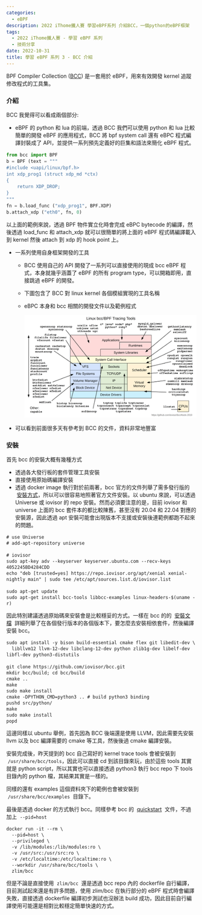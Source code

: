 ```yaml
---
categories:
  - eBPF
description: 2022 iThome鐵人賽 學習eBPF系列 介紹BCC，一個python的eBPF框架
tags:
  - 2022 iThome鐵人賽 - 學習 eBPF 系列
  - 技術分享
date: 2022-10-31
title: 學習 eBPF 系列 3 - BCC 介紹
---
```


BPF Compiler Collection ([BCC](https://github.com/iovisor/bcc)) 是一套用於 eBPF，用來有效開發 kernel 追蹤修改程式的工具集。

<!-- more -->

### 介紹

BCC 我覺得可以看成兩個部分:

- eBPF 的 python 和 lua 的前端，透過 BCC 我們可以使用 python 和 lua 比較簡單的開發 eBPF 的應用程式，BCC 將 bpf system call 還有 eBPC 程式編譯封裝成了 API，並提供一系列預先定義好的巨集和語法來簡化 eBPF 程式。

```python
from bcc import BPF
b = BPF (text = """
#include <uapi/linux/bpf.h>
int xdp_prog1 (struct xdp_md *ctx)
{
    return XDP_DROP;
}
"""
fn = b.load_func ("xdp_prog1", BPF.XDP)
b.attach_xdp ("eth0", fn, 0)
```

以上面的範例來說，透過 BPF 物件實立化時會完成 eBPC bytecode 的編譯，然後透過 load_func 和 attach_xdp 就可以很簡單的將上面的 eBPF 程式碼編譯載入到 kernel 然後 attach 到 xdp 的 hook point 上。

- 一系列使用自身框架開發的工具

  - BCC 使用自己的 API 開發了一系列可以直接使用的現成 bcc eBPF 程式，本身就幾乎涵蓋了 eBPF 的所有 program type，可以開箱即用，直接跳過 eBPF 的開發。
  - 下圖包含了 BCC 對 linux kernel 各個模組實現的工具名稱
  - eBPC 本身和 bcc 相關的開發文件以及範例程式

    ![bcc tracing tools](/img/pages/1168a347874aad4495c7db7248cfcb54.png)

- 可以看到前面很多天有參考到 BCC 的文件，資料非常地豐富

### 安裝

首先 bcc 的安裝大概有幾種方式

- 透過各大發行板的套件管理工具安裝
- 直接使用原始碼編譯安裝
- 透過 docker image 執行對於前兩著，bcc 官方的文件列舉了需多發行版的  [安裝方式](https://github.com/iovisor/bcc/blob/master/INSTALL.md)，所以可以很容易地照著官方文件安裝。以 ubuntu 來說，可以透過 Universe 或 iovisor 的 repo 安裝。然而必須要注意的是，目前 iovisor 和 universe 上面的 bcc 套件本的都比較陳舊，甚至沒有 20.04 和 22.04 對應的安裝源，因此透過 apt 安裝可能會出現版本不支援或安裝後連範例都跑不起來的問題。

```shell
# use Universe
# add-apt-repository universe

# iovisor
sudo apt-key adv --keyserver keyserver.ubuntu.com --recv-keys 4052245BD4284CDD
echo "deb [trusted=yes] https://repo.iovisor.org/apt/xenial xenial-nightly main" | sudo tee /etc/apt/sources.list.d/iovisor.list

sudo apt-get update
sudo apt-get install bcc-tools libbcc-examples linux-headers-$(uname -r)
```

因此特別建議透過原始碼來安裝會是比較穩妥的方式。一樣在 bcc 的的  [安裝文檔](https://github.com/iovisor/bcc/blob/master/INSTALL.md)  詳細列舉了在各個發行版本的各個版本下，要怎麼去安裝相依套件，然後編譯安裝 bcc。

```shell
sudo apt install -y bison build-essential cmake flex git libedit-dev \
  libllvm12 llvm-12-dev libclang-12-dev python zlib1g-dev libelf-dev libfl-dev python3-distutils

git clone https://github.com/iovisor/bcc.git
mkdir bcc/build; cd bcc/build
cmake ..
make
sudo make install
cmake -DPYTHON_CMD=python3 .. # build python3 binding
pushd src/python/
make
sudo make install
popd
```

這邊同樣以 ubuntu 舉例，首先因為 BCC 後端還是使用 LLVM，因此需要先安裝 llvm 以及 bcc 編譯需要的 cmake 等工具，然後後過 cmake 編譯安裝。

安裝完成後，昨天提到的 bcc 自己寫好的 kernel trace tools 會被安裝到  `/usr/share/bcc/tools`，因此可以直接 cd 到該目錄來玩，由於這些 tools 其實就是 python script，所以其實也可以直接透過 python3 執行 bcc repo 下 tools 目錄內的 python 檔，其結果其實是一樣的。

同樣的還有 examples 這個資料夾下的範例也會被安裝到  `/usr/share/bcc/examples`  目錄下。

最後是透過 docker 的方式執行 bcc。同樣參考 bcc 的  [quickstart](https://github.com/iovisor/bcc/blob/master/QUICKSTART.md)  文件，不過加上  `--pid=host`

```shell
docker run -it --rm \
  --pid=host \
  --privileged \
  -v /lib/modules:/lib/modules:ro \
  -v /usr/src:/usr/src:ro \
  -v /etc/localtime:/etc/localtime:ro \
  --workdir /usr/share/bcc/tools \
  zlim/bcc
```

但是不論是直接使用  `zlim/bcc`  還是透過 bcc repo 內的 dockerfile 自行編譯，目前測試起來還是有許多問題，使用 zlim/bcc 在執行部分的 eBPF 程式時會編譯失敗，直接透過 dockerfile 編譯初步測試也沒辦法 build 成功，因此目前自行編譯使用可能還是相對比較穩定簡單快速的方式。
